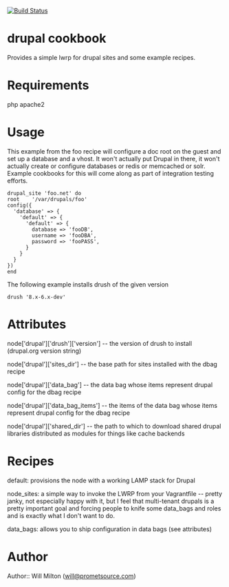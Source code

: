 [![Build
Status](https://travis-ci.org/promet/drupal-cookbook.png?branch=master)](https://travis-ci.org/promet/drupal-cookbook)

# drupal cookbook

Provides a simple lwrp for drupal sites and some example recipes.

# Requirements

php
apache2

# Usage
This example from the foo recipe will configure a doc root on the guest and set
up a database and a vhost. It won't actually put Drupal in there, it won't
actually create or configure databases or redis or memcached or solr. Example
cookbooks for this will come along as part of integration testing efforts.

```
drupal_site 'foo.net' do
root    '/var/drupals/foo'
config({
  'database' => {
    'default' => {
      'default' => {
        database => 'fooDB',
        username => 'fooDBA',
        password => 'fooPASS',
      }
    }
  }
})
end
```

The following example installs drush of the given version
```
drush '8.x-6.x-dev'
```

# Attributes

node['drupal']['drush']['version'] -- the version of drush to install
(drupal.org version string)

node['drupal']['sites_dir'] -- the base path for sites installed with the dbag
recipe

node['drupal']['data_bag'] -- the data bag whose items represent drupal config
for the dbag recipe

node['drupal']['data_bag_items'] -- the items of the data bag whose items represent
drupal config for the dbag recipe

node['drupal']['shared_dir'] -- the path to which to download shared drupal
libraries distributed as modules for things like cache backends

# Recipes

default: provisions the node with a working LAMP stack for Drupal

node\_sites: a simple way to invoke the LWRP from your Vagrantfile -- pretty
janky, not especially happy with it, but I feel that multi-tenant drupals is
a pretty important goal and forcing people to knife some data_bags and roles
and is exactly what I don't want to do.

data\_bags: allows you to ship configuration in data bags (see attributes)

# Author

Author:: Will Milton (<will@prometsource.com>)
